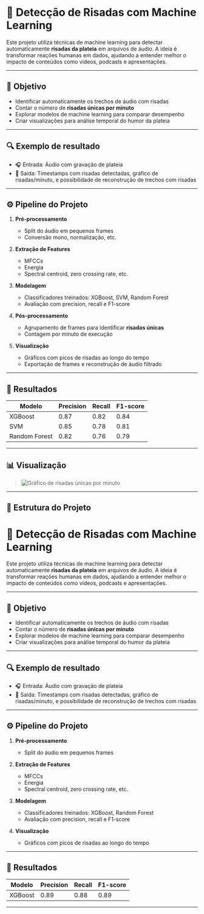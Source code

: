 # 🎤 Detecção de Risadas com Machine Learning

Este projeto utiliza técnicas de machine learning para detectar automaticamente **risadas da plateia** em arquivos de áudio. A ideia é transformar reações humanas em dados, ajudando a entender melhor o impacto de conteúdos como vídeos, podcasts e apresentações.

---

## 🧠 Objetivo

- Identificar automaticamente os trechos de áudio com risadas
- Contar o número de **risadas únicas por minuto**
- Explorar modelos de machine learning para comparar desempenho
- Criar visualizações para análise temporal do humor da plateia

---

## 🔍 Exemplo de resultado

- 🎧 Entrada: Áudio com gravação de plateia
- 🤖 Saída: Timestamps com risadas detectadas, gráfico de risadas/minuto, e possibilidade de reconstrução de trechos com risadas

---

## ⚙️ Pipeline do Projeto

1. **Pré-processamento**
   - Split do áudio em pequenos frames
   - Conversão mono, normalização, etc.

2. **Extração de Features**
   - MFCCs
   - Energia
   - Spectral centroid, zero crossing rate, etc.

3. **Modelagem**
   - Classificadores treinados: XGBoost, SVM, Random Forest
   - Avaliação com precision, recall e F1-score

4. **Pós-processamento**
   - Agrupamento de frames para identificar **risadas únicas**
   - Contagem por minuto de execução

5. **Visualização**
   - Gráficos com picos de risadas ao longo do tempo
   - Exportação de frames e reconstrução de áudio filtrado

---

## 🧪 Resultados

| Modelo        | Precision | Recall | F1-score |
|---------------|-----------|--------|----------|
| XGBoost       | 0.87      | 0.82   | 0.84     |
| SVM           | 0.85      | 0.78   | 0.81     |
| Random Forest | 0.82      | 0.76   | 0.79     |

---

## 📊 Visualização

> ![Gráfico de risadas únicas por minuto](./img/risadas_por_minuto.png)

---

## 📁 Estrutura do Projeto

# 🎤 Detecção de Risadas com Machine Learning

Este projeto utiliza técnicas de machine learning para detectar automaticamente **risadas da plateia** em arquivos de áudio. A ideia é transformar reações humanas em dados, ajudando a entender melhor o impacto de conteúdos como vídeos, podcasts e apresentações.

---

## 🧠 Objetivo

- Identificar automaticamente os trechos de áudio com risadas
- Contar o número de **risadas únicas por minuto**
- Explorar modelos de machine learning para comparar desempenho
- Criar visualizações para análise temporal do humor da plateia

---

## 🔍 Exemplo de resultado

- 🎧 Entrada: Áudio com gravação de plateia
- 🤖 Saída: Timestamps com risadas detectadas, gráfico de risadas/minuto, e possibilidade de reconstrução de trechos com risadas

---

## ⚙️ Pipeline do Projeto

1. **Pré-processamento**
   - Split do áudio em pequenos frames

2. **Extração de Features**
   - MFCCs
   - Energia
   - Spectral centroid, zero crossing rate, etc.

3. **Modelagem**
   - Classificadores treinados: XGBoost, Random Forest
   - Avaliação com precision, recall e F1-score

4. **Visualização**
   - Gráficos com picos de risadas ao longo do tempo

---

## 🧪 Resultados

| Modelo        | Precision | Recall | F1-score |
|---------------|-----------|--------|----------|
| XGBoost       | 0.89      | 0.88   | 0.89     |

---
